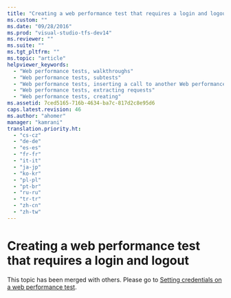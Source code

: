 ```yaml
---
title: "Creating a web performance test that requires a login and logout | Microsoft Docs"
ms.custom: ""
ms.date: "09/28/2016"
ms.prod: "visual-studio-tfs-dev14"
ms.reviewer: ""
ms.suite: ""
ms.tgt_pltfrm: ""
ms.topic: "article"
helpviewer_keywords: 
  - "Web performance tests, walkthroughs"
  - "Web performance tests, subtests"
  - "Web performance tests, inserting a call to another Web performance test"
  - "Web performance tests, extracting requests"
  - "Web performance tests, creating"
ms.assetid: 7ced5165-716b-4634-ba7c-817d2c8e95d6
caps.latest.revision: 46
ms.author: "ahomer"
manager: "kamrani"
translation.priority.ht: 
  - "cs-cz"
  - "de-de"
  - "es-es"
  - "fr-fr"
  - "it-it"
  - "ja-jp"
  - "ko-kr"
  - "pl-pl"
  - "pt-br"
  - "ru-ru"
  - "tr-tr"
  - "zh-cn"
  - "zh-tw"
---
```

# Creating a web performance test that requires a login and logout
This topic has been merged with others. Please go to [Setting credentials on a web performance test](../test_notintoc/setting-credentials-on-a-web-performance-test.md).